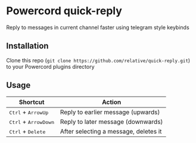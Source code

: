 # Powercord quick-reply

Reply to messages in current channel faster using telegram style keybinds

## Installation

Clone this repo (`git clone https://github.com/relative/quick-reply.git`) to your Powercord plugins directory

## Usage

| Shortcut                               | Action                                |
| -------------------------------------- | ------------------------------------- |
| <kbd>Ctrl</kbd> + <kbd>ArrowUp</kbd>   | Reply to earlier message (upwards)    |
| <kbd>Ctrl</kbd> + <kbd>ArrowDown</kbd> | Reply to later message (downwards)    |
| <kbd>Ctrl</kbd> + <kbd>Delete</kbd>    | After selecting a message, deletes it |

